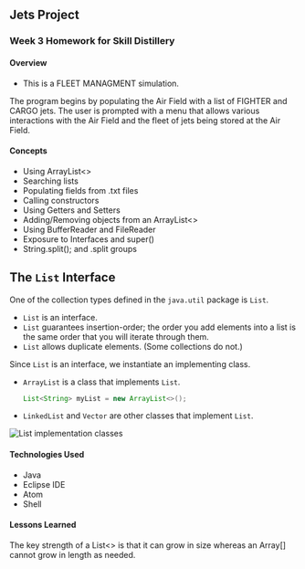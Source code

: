 ## Jets Project

### Week 3 Homework for Skill Distillery

#### Overview

* This is a FLEET MANAGMENT simulation.

The program begins by populating the Air Field with a list of FIGHTER and CARGO jets. The user is prompted
with a menu that allows various interactions with the Air Field and the fleet of jets being stored at the Air Field.

#### Concepts

* Using ArrayList<>
* Searching lists
* Populating fields from .txt files
* Calling constructors
* Using Getters and Setters
* Adding/Removing objects from an ArrayList<>
* Using BufferReader and FileReader
* Exposure to Interfaces and super()
* String.split(); and .split groups

## The `List` Interface

One of the collection types defined in the `java.util` package is `List`.

* `List` is an interface.
* `List` guarantees insertion-order; the order you add elements into a list is the same order that you will iterate through them.
* `List` allows duplicate elements. (Some collections do not.)

Since `List` is an interface, we instantiate an implementing class.

* `ArrayList` is a class that implements `List`.

  ```java
  List<String> myList = new ArrayList<>();
  ```

* `LinkedList` and `Vector` are other classes that implement `List`.

![List implementation classes](images/list.png)



#### Technologies Used

* Java
* Eclipse IDE
* Atom
* Shell

#### Lessons Learned

The key strength of a List<> is that it can grow in size whereas an Array[] cannot grow in length as needed.
